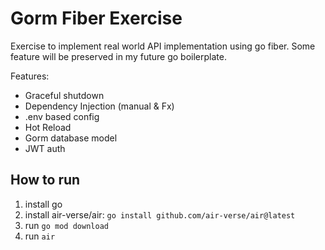 # Gorm Fiber Exercise

Exercise to implement real world API implementation using go fiber. 
Some feature will be preserved in my future go boilerplate.

Features:

- Graceful shutdown
- Dependency Injection (manual & Fx)
- .env based config
- Hot Reload
- Gorm database model
- JWT auth

## How to run

1. install go
2. install air-verse/air: `go install github.com/air-verse/air@latest`
3. run `go mod download`
4. run `air`
